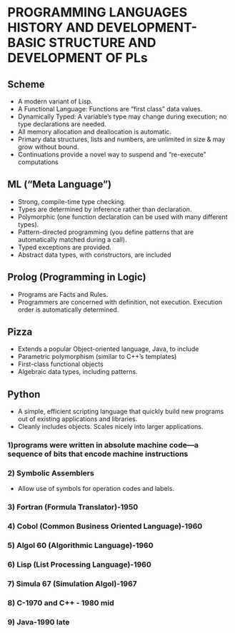 # PROGRAMMING LANGUAGES HISTORY AND DEVELOPMENT-BASIC STRUCTURE AND DEVELOPMENT OF PLs

## Scheme

- A modern variant of Lisp.
- A Functional Language: Functions are
“first class” data values.
- Dynamically Typed: A variable’s type
may change during execution; no
type declarations are needed.
- All memory allocation and
deallocation is automatic.
- Primary data structures, lists and
numbers, are unlimited in size & may
grow without bound.
- Continuations provide a novel way to
suspend and “re-execute”
computations

## ML (“Meta Language”)

- Strong, compile-time type checking.
- Types are determined by inference
rather than declaration.
- Polymorphic (one function
declaration can be used with many
different types).
- Pattern-directed programming (you
define patterns that are automatically
matched during a call).
- Typed exceptions are provided.
- Abstract data types, with
constructors, are included

## Prolog (Programming in Logic)

- Programs are Facts and Rules.
- Programmers are concerned with
definition, not execution.
Execution order is automatically
determined.
## Pizza

- Extends a popular Object-oriented
language, Java, to include
- Parametric polymorphism (similar to
C++’s templates)
- First-class functional objects
- Algebraic data types, including
patterns.

## Python

- A simple, efficient scripting language
that quickly build new programs out
of existing applications and libraries.
- Cleanly includes objects.
Scales nicely into larger applications.

### 1)programs were written in absolute machine code—a sequence of bits that encode machine instructions

### 2) Symbolic Assemblers

- Allow use of symbols for operation
codes and labels.

### 3) Fortran (Formula Translator)-1950

### 4) Cobol (Common Business Oriented Language)-1960

### 5) Algol 60 (Algorithmic Language)-1960

### 6) Lisp (List Processing Language)-1960

### 7) Simula 67 (Simulation Algol)-1967

### 8) C-1970 and C++ - 1980 mid

### 9) Java-1990 late


